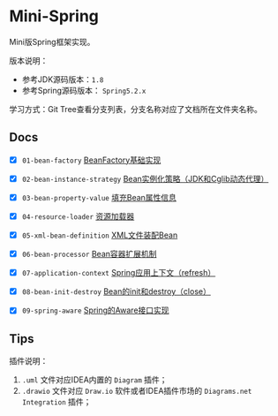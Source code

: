 # Mini-Spring

Mini版Spring框架实现。

版本说明：
- 参考JDK源码版本：`1.8`
- 参考Spring源码版本： `Spring5.2.x`

学习方式：Git Tree查看分支列表，分支名称对应了文档所在文件夹名称。

## Docs

- [x] `01-bean-factory` [BeanFactory基础实现](docs/01-bean-factory/README.md)
- [x] `02-bean-instance-strategy` [Bean实例化策略（JDK和Cglib动态代理）](docs/02-bean-instance-strategy/README.md)
- [x] `03-bean-property-value` [填充Bean属性信息](docs/03-bean-property-value/README.md)
- [x] `04-resource-loader` [资源加载器](docs/04-resource-loader/README.md)
- [x] `05-xml-bean-definition` [XML文件装配Bean](docs/05-xml-bean-definition/README.md)
- [x] `06-bean-processor` [Bean容器扩展机制](docs/06-bean-processor/README.md)
- [x] `07-application-context` [Spring应用上下文（refresh）](docs/07-application-context/README.md)
- [x] `08-bean-init-destroy` [Bean的init和destroy（close）](docs/08-bean-init-destroy/README.md)
- [x] `09-spring-aware` [Spring的Aware接口实现](docs/09-spring-aware/README.md)


## Tips

插件说明：
1. `.uml` 文件对应IDEA内置的 `Diagram` 插件；
2. `.drawio` 文件对应 `Draw.io` 软件或者IDEA插件市场的 `Diagrams.net Integration` 插件；